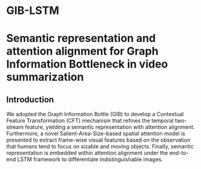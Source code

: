 # GIB-LSTM
Semantic representation and attention alignment for Graph Information Bottleneck in video summarization  
======
Introduction
-------
We adopted the Graph Information Bottle (GIB) to develop a Contextual Feature Transformation (CFT) mechanism that refines the temporal two-stream feature, yielding a semantic representation with attention alignment. Furthermore, a novel Salient-Area-Size-based spatial attention model is presented to extract frame-wise visual features based on
the observation that humans tend to focus on sizable and moving objects. Finally, semantic representation is embedded within attention alignment under the end-to-end LSTM framework to differentiate indistinguishable images.
